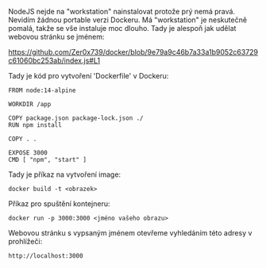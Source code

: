 NodeJS nejde na "workstation" nainstalovat protože prý nemá pravá. Nevidím žádnou portable verzi Dockeru. Má "workstation" je neskutečně pomalá, takže se vše instaluje moc dlouho. Tady je alespoň jak udělat webovou stránku se jménem: 

https://github.com/Zer0x739/docker/blob/9e79a9c46b7a33a1b9052c63729c61060bc253ab/index.js#L1

Tady je kód pro vytvoření 'Dockerfile' v Dockeru:

```
FROM node:14-alpine

WORKDIR /app

COPY package.json package-lock.json ./
RUN npm install

COPY . .

EXPOSE 3000
CMD [ "npm", "start" ]
```
Tady je příkaz na vytvoření image: 

```
docker build -t <obrazek>
```
Příkaz pro spuštění kontejneru: 

```
docker run -p 3000:3000 <jméno vašeho obrazu>
```
Webovou stránku s vypsaným jménem otevřeme vyhledáním této adresy v prohlížeči:

```
http://localhost:3000
```

